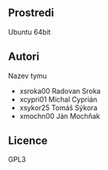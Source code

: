 Prostredi
---------

Ubuntu 64bit

Autori
------

Nazev tymu
- xsroka00 Radovan Sroka 
- xcypri01 Michal Cyprián
- xsykor25 Tomáš Sýkora 
- xmochn00 Ján Mochňak

Licence
-------

GPL3
